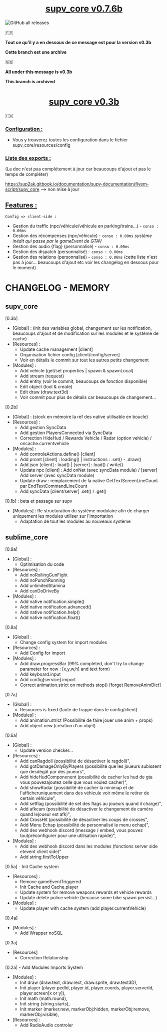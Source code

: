<h1 align="center"><u><b>supv_core v0.7.6b</b></u></h1>

![GitHub all releases](https://img.shields.io/github/downloads/SUP2Ak/supv_core/total?color=%2329c785&style=for-the-badge)

:fr:

**Tout ce qu'il y a en dessous de ce message est pour la version v0.3b**

**Cette branch est une archive**

:uk:

**All under this message is v0.3b**

**This branch is archived**

<h1 align="center"><u><b>supv_core v0.3b</b></u></h1>

:fr:

<h3><u>Configuration :</u></h3>

- Vous y trouverez toutes les configuration dans le fichier supv_core/resources/config


<h3><u>Liste des exports :</u></h3>

(La doc n'est pas complétement à jour car beaucoups d'ajout et pas le temps de compléter)

https://sup2ak.gitbook.io/documentation/supv-documentation/fivem-script/supv_core --> non mise à jour

<h2><u>Features :</u></h2>

``Config => client-side :``
- Gestion du traffic (npc/véhicule/véhicule en parking/trains...) - ``conso : 0.00ms``
- Gestion des récompenses (npc/véhicule) - ``conso : 0.00ms`` *système inédit qui passe par le gameEvent de GTAV*
- Gestion des audio {flag} (personnalisé) - ``conso : 0.00ms``
- Gestion des dispatch (personnalisé) - ``conso : 0.00ms``
- Gestion des relations (personnalisé) - ``conso : 0.00ms``
(cette liste n'est pas à jour... beaucoups d'ajout etc voir les changelog en dessous pour le moment)

<h1>CHANGELOG - MEMORY</h1>

<h2> supv_core </h2>

[0.3b]
- [Global] : (init des variables global, changement sur les notification, beaucoups d'ajout et de modification sur les modules et le système de cache)
- [Resources] :
    - Update cache management [client]
    - Organisation fichier config [client/config/server]
    - Voir en détails le commit sur tout les autres petits changement
- [Modules] : 
    - Add vehicle (get/set properties | spawn & spawnLocal)
    - Add stream (request)
    - Add entity (voir le commit, beaucoups de fonction disponible)
    - Edit object (tool & create)
    - Edit draw (draw.text3d)
    - Voir commit pour plus de détails car beaucoups de changement...

[0.2b]
- [Global] : (stock en mémoire la ref des native utilisable en boucle)
- [Resources] : 
    - Add gestion SyncData
    - Add gestion PlayersConnected via SyncData
    - Correction HideHud / Rewards Vehicle / Radar (option vehicle) / oncache.currentvehicle
- [Modules] :
    - Add controleActions.define() [client]
    - Add promt [client] : loading() | instructions : .set() - .draw()
    - Add json [client] : load() | [server] : load() / write()
    - Update npc [client] : Add onNet (avec syncData module) / [server] Add server (avec syncData module)
    - Update draw : remplacement de la native GetTextScreenLineCount par EndTextCommandLineCount
    - Add syncData [client/server] .set() / .get()
    
[0.1b] : beta et passage sur supv
- [Modules] : Re structuration du système modulaire afin de charger uniquement les modules utiliser sur l'importation
    - Adaptation de tout les modules au nouveaux système
    
<h2> sublime_core </h2>

[0.9a]
- [Global] :
    - Optimisation du code
- [Resources] :
    - Add noRollingGunFight
    - Add noPunchRunning
    - Add unlimitedStamina
    - Add canDoDriveBy
- [Modules] :
    - Add native notification.simple()
    - Add native notification.advanced()
    - Add native notification.help()
    - Add native notification.float()

[0.8a]
- [Global] : 
    - Change config system for import modules
- [Resources] :
    - Add Config for import
- [Modules] :
    - Add draw.progressBar (99% completed, don't try to change parameter for now : [x,y,w,h] and text form)
    - Add keyboard.input
    - Add config[service].import
    - Correct animation.strict on methods stop() [forget RemoveAnimDict]

[0.7a]
- [Global] : 
    - Resources is fixed (faute de frappe dans le config/client)
- [Modules] :
    - Add animation.strict (Possibilité de faire jouer une anim + props)
    - Add object.new (création d'un objet)

[0.6a]
- [Global] : 
    - Update version checker...
- [Resources] :
    - Add canRagdoll (possibilité de désactiver le ragdoll)",
    - Add gotDamageOnlyByPlayers (possibilité que les joueurs subissent que desdégât par des joueurs",
    - Add hideHudComponenent (possibilité de cacher les hud de gta vous pouvezajoutez celle que vous voulez cacher)",
    - Add showRadar (possibilité de cacher la minimap et de l'afficheruniquement dans des véhicule voir même le retirer de certain véhicule",
    - Add setflag (possibilité de set des flags au joueurs quand il charge)",
    - Add afkcam (possibilité de désactiver le changement de caméra quand lejoueur est afk)",
    - Add CrossHit (possibilité de désactiver les coups de crosses",
    - Add Menu Echap (possibilité de personnalisé le menu echap)",
    - Add des webhook discord (message / embed, vous pouvez toutpréconfigurer pour une utilisation rapide)",
- [Modules] :
    - Add des webhook discord dans les modules (fonctions server side etevent client side)"
    - Add string.firstToUpper

[0.5a] - Init Cache system
- [Resources] :
    - Remove gameEventTriggered
    - Init Cache and Cache.player
    - Update system for remove weapons rewards et vehicle rewards
    - Update delete police vehicle (because some bike spawn persist...)
- [Modules] : 
    - Update player with cache system (add player.currentVehicle)

[0.4a]
- [Modules] : 
    - Add Wrapper noSQL

[0.3a]
- [Resources]
    - Correction Relationship

[0.2a] - Add Modules Imports System
- [Modules] : 
    - Init draw (draw.text, draw.rect, draw.sprite, draw.text3D),
    - Init player (player.pedId, player.id, player.coords, player.serverId, player.screen[x or y]),
    - Init math (math.round),
    - Init string (string.starts),
    - Init marker (marker.new, markerObj:hidden, markerObj:remove, markerObj:visible),
- [Resources] :
    - Add RadioAudio controler
